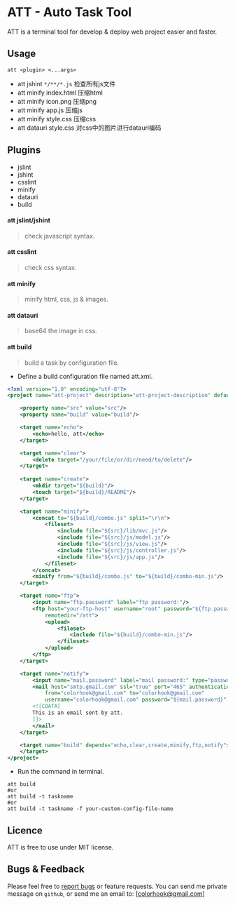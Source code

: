 # ATT - Auto Task Tool
ATT is a terminal tool for develop & deploy web project easier and faster.

## Usage
```shell
att <plugin> <...args>
```

* att jshint `*/**/*.js` 检查所有js文件
* att minify index.html  压缩html
* att minify icon.png  压缩png
* att minify app.js  压缩js
* att minify style.css  压缩css
* att datauri style.css  对css中的图片进行datauri编码

## Plugins
* jslint
* jshint
* csslint
* minify
* datauri
* build

#### att jslint/jshint
> check javascript syntax.

#### att csslint
> check css syntax.

#### att minify
> minify html, css, js & images.

#### att datauri
> base64 the image in css.

#### att build
> build a task by configuration file.

+ Define a build configuration file named att.xml.

```xml
<?xml version="1.0" encoding="utf-8"?>
<project name="att-project" description="att-project-description" default="build" basedir=".">

	<property name="src" value="src"/>
	<property name="build" value="build"/>

	<target name="echo">
		<echo>hello, att</echo>
	</target>

	<target name="clear">
		<delete target="/your/file/or/dir/need/to/delete"/>
	</target>
	
	<target name="create">
	    <mkdir target="${build}"/>
	    <touch target="${build}/README"/>
	</target>

	<target name="minify">
		<concat to="${build}/combo.js" split="\r\n">
			<fileset>
				<include file="${src}/lib/mvc.js"/>
				<include file="${src}/js/model.js"/>
				<include file="${src}/js/view.js"/>
				<include file="${src}/js/controller.js"/>
				<include file="${src}/js/app.js"/>
			</fileset>
		</concat>
		<minify from="${build}/combo.js" to="${build}/combo-min.js"/>
	</target>

	<target name="ftp">
		<input name="ftp.password" label="ftp password:"/>
		<ftp host="your-ftp-host" username="root" password="${ftp.password}" port="21" 
			remotedir="/att">
			<upload>
				<fileset>
					<include file="${build}/combo-min.js"/>
				</fileset>
			</upload>
		</ftp>
	</target>

	<target name="notify">
		<input name="mail.password" label="mail password:" type="password"/>
		<mail host="smtp.gmail.com" ssl="true" port="465" authentication="login"
			from="colorhook@gmail.com" to="colorhook@gmail.com"
			username="colorhook@gmail.com" password="${mail.password}"  subject="att notification">
		<![CDATA[
		This is an email sent by att.
		]]>
		</mail>
	</target>

	<target name="build" depends="echo,clear,create,minify,ftp,notify">
	</target>
</project>
```

+ Run the command in terminal.


```shell
att build
#or
att build -t taskname
#or
att build -t taskname -f your-custom-config-file-name
```

## Licence

ATT is free to use under MIT license. 

## Bugs & Feedback

Please feel free to [report bugs](http://github.com/colorhook/att/issues) or feature requests.
You can send me private message on `github`, or send me an email to: [colorhook@gmail.com]